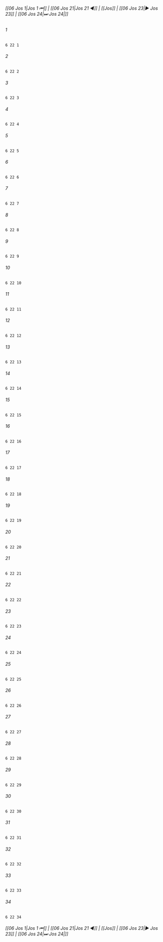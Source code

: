 
###### [[06 Jos 1|Jos 1 ⏮]] | [[06 Jos 21|Jos 21 ◀]] | [[Jos]] | [[06 Jos 23|▶ Jos 23]] | [[06 Jos 24|⏭ Jos 24|]]

###### 1
``` verse
6 22 1 
```
###### 2
``` verse
6 22 2 
```
###### 3
``` verse
6 22 3 
```
###### 4
``` verse
6 22 4 
```
###### 5
``` verse
6 22 5 
```
###### 6
``` verse
6 22 6 
```
###### 7
``` verse
6 22 7 
```
###### 8
``` verse
6 22 8 
```
###### 9
``` verse
6 22 9 
```
###### 10
``` verse
6 22 10 
```
###### 11
``` verse
6 22 11 
```
###### 12
``` verse
6 22 12 
```
###### 13
``` verse
6 22 13 
```
###### 14
``` verse
6 22 14 
```
###### 15
``` verse
6 22 15 
```
###### 16
``` verse
6 22 16 
```
###### 17
``` verse
6 22 17 
```
###### 18
``` verse
6 22 18 
```
###### 19
``` verse
6 22 19 
```
###### 20
``` verse
6 22 20 
```
###### 21
``` verse
6 22 21 
```
###### 22
``` verse
6 22 22 
```
###### 23
``` verse
6 22 23 
```
###### 24
``` verse
6 22 24 
```
###### 25
``` verse
6 22 25 
```
###### 26
``` verse
6 22 26 
```
###### 27
``` verse
6 22 27 
```
###### 28
``` verse
6 22 28 
```
###### 29
``` verse
6 22 29 
```
###### 30
``` verse
6 22 30 
```
###### 31
``` verse
6 22 31 
```
###### 32
``` verse
6 22 32 
```
###### 33
``` verse
6 22 33 
```
###### 34
``` verse
6 22 34 
```

###### [[06 Jos 1|Jos 1 ⏮]] | [[06 Jos 21|Jos 21 ◀]] | [[Jos]] | [[06 Jos 23|▶ Jos 23]] | [[06 Jos 24|⏭ Jos 24|]]

